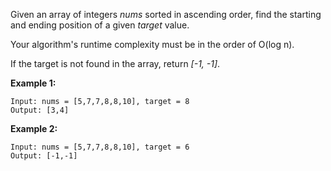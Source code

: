 Given an array of integers *nums* sorted in ascending order, find the starting and ending position of a given *target* value.

Your algorithm's runtime complexity must be in the order of O(log n).

If the target is not found in the array, return *[-1, -1]*.

**Example 1:**
```
Input: nums = [5,7,7,8,8,10], target = 8
Output: [3,4]
```
**Example 2:**
```
Input: nums = [5,7,7,8,8,10], target = 6
Output: [-1,-1]
```